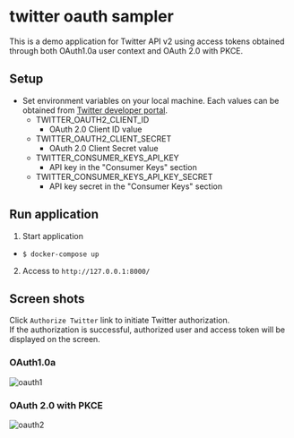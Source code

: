 # twitter oauth sampler

This is a demo application for Twitter API v2 using access tokens obtained through both OAuth1.0a user context and OAuth 2.0 with PKCE.

## Setup

- Set environment variables on your local machine. Each values can be obtained from [Twitter developer portal](https://developer.twitter.com/en/portal/products).
  - TWITTER_OAUTH2_CLIENT_ID
    - OAuth 2.0 Client ID value
  - TWITTER_OAUTH2_CLIENT_SECRET
    - OAuth 2.0 Client Secret value
  - TWITTER_CONSUMER_KEYS_API_KEY
    - API key in the "Consumer Keys" section
  - TWITTER_CONSUMER_KEYS_API_KEY_SECRET
    - API key secret in the "Consumer Keys" section

## Run application

1. Start application
  - `$ docker-compose up`
2. Access to `http://127.0.0.1:8000/`

## Screen shots

Click `Authorize Twitter` link to initiate Twitter authorization.  
If the authorization is successful, authorized user and access token will be displayed on the screen.

### OAuth1.0a
![oauth1](https://github.com/Chanmoro/twitter_oauth_sampler/raw/main/docs/oauth1.png)

### OAuth 2.0 with PKCE
![oauth2](https://github.com/Chanmoro/twitter_oauth_sampler/raw/main/docs/oauth2.png)
